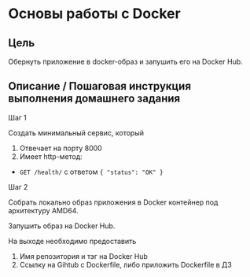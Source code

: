 # Основы работы с Docker

## Цель

Обернуть приложение в docker-образ и запушить его на Docker Hub.

## Описание / Пошаговая инструкция выполнения домашнего задания

Шаг 1

Создать минимальный сервис, который

1. Отвечает на порту 8000
2. Имеет http-метод:

  - `GET /health/` с ответом `{ "status": "OK" }`

Шаг 2

Собрать локально образ приложения в Docker контейнер под архитектуру AMD64.

Запушить образ на Docker Hub.

На выходе необходимо предоставить

1. Имя репозитория и тэг на Docker Hub
2. Ссылку на Gihtub с Dockerfile, либо приложить Dockerfile в ДЗ
